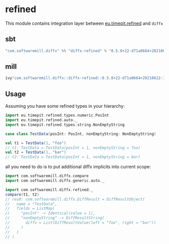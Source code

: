 # refined

This module contains integration layer between [eu.timepit.refined](https://github.com/fthomas/refined) and `diffx`

## sbt

```scala
"com.softwaremill.diffx" %% "diffx-refined" % "0.5.0+22-d71a0664+20210622-1047-SNAPSHOT" % Test    
```

## mill

```scala
ivy"com.softwaremill.diffx::diffx-refined::0.5.0+22-d71a0664+20210622-1047-SNAPSHOT"
```

## Usage

Assuming you have some refined types in your hierarchy:

```scala
import eu.timepit.refined.types.numeric.PosInt
import eu.timepit.refined.auto._
import eu.timepit.refined.types.string.NonEmptyString

case class TestData(posInt: PosInt, nonEmptyString: NonEmptyString)

val t1 = TestData(1, "foo")
// t1: TestData = TestData(posInt = 1, nonEmptyString = foo)
val t2 = TestData(1, "bar")
// t2: TestData = TestData(posInt = 1, nonEmptyString = bar)
```

all you need to do is to put additional diffx implicits into current scope:

```scala
import com.softwaremill.diffx.compare
import com.softwaremill.diffx.generic.auto._

import com.softwaremill.diffx.refined._
compare(t1, t2)
// res0: com.softwaremill.diffx.DiffResult = DiffResultObject(
//   name = "TestData",
//   fields = ListMap(
//     "posInt" -> Identical(value = 1),
//     "nonEmptyString" -> DiffResultString(
//       diffs = List(DiffResultValue(left = "foo", right = "bar"))
//     )
//   )
// )
```